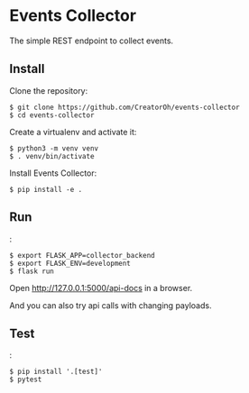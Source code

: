 Events Collector
======

The simple REST endpoint to collect events.


Install
-------

Clone the repository:

    $ git clone https://github.com/CreatorOh/events-collector
    $ cd events-collector

Create a virtualenv and activate it:

    $ python3 -m venv venv
    $ . venv/bin/activate

Install Events Collector:

    $ pip install -e .

Run
---

:

    $ export FLASK_APP=collector_backend
    $ export FLASK_ENV=development
    $ flask run


Open http://127.0.0.1:5000/api-docs in a browser.

And you can also try api calls with changing payloads.


Test
----

:

    $ pip install '.[test]'
    $ pytest






